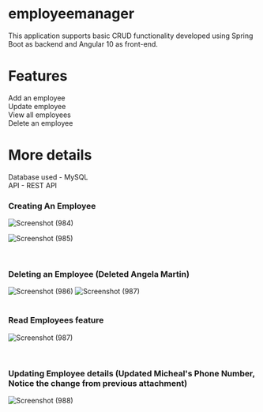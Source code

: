 # employeemanager
This application supports basic CRUD functionality developed using Spring Boot as backend and Angular 10 as front-end.

# Features <br/>
Add an employee <br/>
Update employee <br/>
View all employees <br/>
Delete an employee<br/>

# More details
Database used - MySQL <br/>
API - REST API

### Creating An Employee 

![Screenshot (984)](https://user-images.githubusercontent.com/42808389/133419715-eb3181c2-b9f7-4f6f-9720-9c679a4a9e72.png)

![Screenshot (985)](https://user-images.githubusercontent.com/42808389/133419822-5c2e1c81-4a58-4b78-babe-6cc163f8ef48.png)



<br/>


### Deleting an Employee  (Deleted Angela Martin)

![Screenshot (986)](https://user-images.githubusercontent.com/42808389/133420018-a306a82d-f2c1-4222-a53b-97fcb01e37d1.png)
![Screenshot (987)](https://user-images.githubusercontent.com/42808389/133420036-966c8589-1146-475f-8b01-2670ffd7fdc1.png)
<br/>
<br/>

### Read Employees feature
![Screenshot (987)](https://user-images.githubusercontent.com/42808389/133420132-aba6e58e-a410-4939-a707-b322fbd31896.png)

<br/>


###  Updating Employee details (Updated Micheal's Phone Number, Notice the change from previous attachment)

![Screenshot (988)](https://user-images.githubusercontent.com/42808389/133419969-ca1ac3d7-e2f2-4474-b782-d433e24f18aa.png)


<br/>



